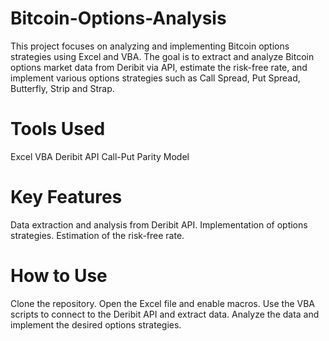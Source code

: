 # Bitcoin-Options-Analysis
This project focuses on analyzing and implementing Bitcoin options strategies using Excel and VBA. The goal is to extract and analyze Bitcoin options market data from Deribit via API, estimate the risk-free rate, and implement various options strategies such as Call Spread, Put Spread, Butterfly, Strip and Strap.

# Tools Used
Excel
VBA
Deribit API
Call-Put Parity Model

# Key Features
Data extraction and analysis from Deribit API.
Implementation of options strategies.
Estimation of the risk-free rate.

# How to Use
Clone the repository.
Open the Excel file and enable macros.
Use the VBA scripts to connect to the Deribit API and extract data.
Analyze the data and implement the desired options strategies.
